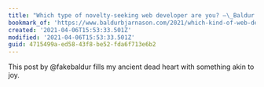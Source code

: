 ```yaml
---
title: "Which type of novelty-seeking web developer are you? –\_Baldur Bjarnason"
bookmark_of: 'https://www.baldurbjarnason.com/2021/which-kind-of-web-developer-are-you/'
created: '2021-04-06T15:53:33.501Z'
modified: '2021-04-06T15:53:33.501Z'
guid: 4715499a-ed58-43f8-be52-fda6f713e6b2
---
```

This post by @fakebaldur fills my ancient dead heart with something akin to joy. 
